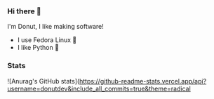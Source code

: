 ### Hi there 👋
I'm Donut, I like making software!
- I use Fedora Linux 🐧
- I like Python 🐍

### Stats
![Anurag's GitHub stats](https://github-readme-stats.vercel.app/api?username=donutdev&include_all_commits=true&theme=radical




<!--
**DonutDev/donutdev** is a ✨ _special_ ✨ repository because its `README.md` (this file) appears on your GitHub profile.



